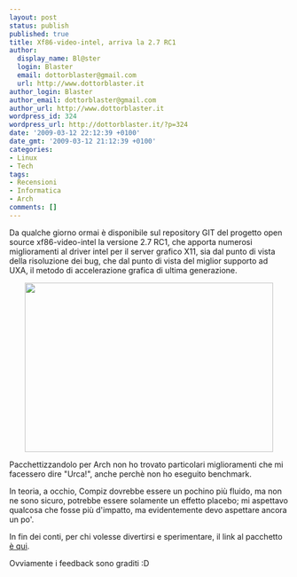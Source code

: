 ```yaml
---
layout: post
status: publish
published: true
title: Xf86-video-intel, arriva la 2.7 RC1
author:
  display_name: Bl@ster
  login: Blaster
  email: dottorblaster@gmail.com
  url: http://www.dottorblaster.it
author_login: Blaster
author_email: dottorblaster@gmail.com
author_url: http://www.dottorblaster.it
wordpress_id: 324
wordpress_url: http://dottorblaster.it/?p=324
date: '2009-03-12 22:12:39 +0100'
date_gmt: '2009-03-12 21:12:39 +0100'
categories:
- Linux
- Tech
tags:
- Recensioni
- Informatica
- Arch
comments: []
---
```

<p>Da qualche giorno ormai è disponibile sul repository GIT del progetto open source xf86-video-intel la versione 2.7 RC1, che apporta numerosi miglioramenti al driver intel per il server grafico X11, sia dal punto di vista della risoluzione dei bug, che dal punto di vista del miglior supporto ad UXA, il metodo di accelerazione grafica di ultima generazione.</p>
<p style="text-align: center;"><img class="alignnone" src="http://www.2pt-inf.com/images/loghi/Intel_logo.jpg" alt="" width="448" height="305" /></p>
<p style="text-align: left;">Pacchettizzandolo per Arch non ho trovato particolari miglioramenti che mi facessero dire "Urca!", anche perchè non ho eseguito benchmark.</p>
<p style="text-align: left;">In teoria, a occhio, Compiz dovrebbe essere un pochino più fluido, ma non ne sono sicuro, potrebbe essere solamente un effetto placebo; mi aspettavo qualcosa che fosse più d'impatto, ma evidentemente devo aspettare ancora un po'.</p>
<p style="text-align: left;">In fin dei conti, per chi volesse divertirsi e sperimentare, il link al pacchetto <a href="http://s1.xzshare.com/1239607062-xf86-video-intel-2.6.99.901-1-i686.pkg.tar.gz">è qui</a>.</p>
<p style="text-align: left;">Ovviamente i feedback sono graditi :D</p>
